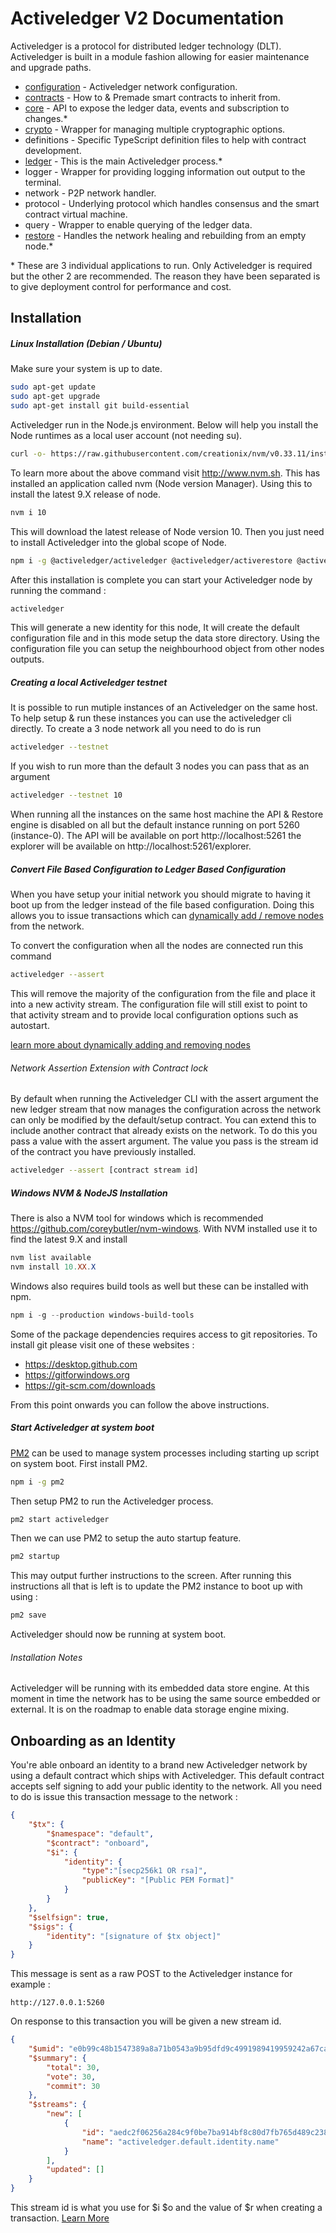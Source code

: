 # Activeledger V2 Documentation

Activeledger is a protocol for distributed ledger technology (DLT). Activeledger is built in a module fashion allowing for easier maintenance and upgrade paths.

* [configuration](configuration.md) - Activeledger network configuration.
* [contracts](./contracts/README.md) - How to & Premade smart contracts to inherit from.
* [core](core.md) - API to expose the ledger data, events and subscription to changes.*
* [crypto](crypto.md) - Wrapper for managing multiple cryptographic options.
* definitions - Specific TypeScript definition files to help with contract development.
* [ledger](ledger.md) - This is the main Activeledger process.*
* logger - Wrapper for providing logging information out output to the terminal.
* network - P2P network handler.
* protocol - Underlying protocol which handles consensus and the smart contract virtual machine.
* query - Wrapper to enable querying of the ledger data.
* [restore](restore.md) - Handles the network healing and rebuilding from an empty node.*

\* These are 3 individual applications to run. Only Activeledger is required but the other 2 are recommended. The reason they have been separated is to give deployment control for performance and cost.

## Installation

##### Linux Installation (Debian / Ubuntu)

Make sure your system is up to date.

```bash
sudo apt-get update
sudo apt-get upgrade
sudo apt-get install git build-essential
```

Activeledger run in the Node.js environment. Below will help you install the Node runtimes as a local user account (not needing su).

````bash
curl -o- https://raw.githubusercontent.com/creationix/nvm/v0.33.11/install.sh | bash
````

To learn more about the above command visit http://www.nvm.sh. This has installed an application called nvm (Node version Manager). Using this to install the latest 9.X release of node.

````bash
nvm i 10
````

This will download the latest release of Node version 10. Then you just need to install Activeledger into the global scope of Node.

```bash
npm i -g @activeledger/activeledger @activeledger/activerestore @activeledger/activecore
```

After this installation is complete you can start your Activeledger node by running the command :

```bash
activeledger
```

This will generate a new identity for this node, It will create the default configuration file and in this mode setup the data store directory. Using the configuration file you can setup the neighbourhood object from other nodes outputs.

##### Creating a local Activeledger testnet

It is possible to run mutiple instances of an Activeledger on the same host. To help setup & run these instances you can use the activeledger cli directly. To create a 3 node network all you need to do is run

```bash
activeledger --testnet
```

If you wish to run more than the default 3 nodes you can pass that as an argument

```bash
activeledger --testnet 10
```

When running all the instances on the same host machine the API & Restore engine is disabled on all but the default instance running on port 5260 (instance-0). The API will be available on port http://localhost:5261 the explorer will be available on http://localhost:5261/explorer. 

##### Convert File Based Configuration to Ledger Based Configuration

When you have setup your initial network you should migrate to having it boot up from the ledger instead of the file based configuration. Doing this allows you to issue transactions which can [dynamically  add / remove nodes](dynamic-nodes.md) from the network.

To convert the configuration when all the nodes are connected run this command

```bash
activeledger --assert
```

This will remove the majority of the configuration from the file and place it into a new activity stream. The configuration file will still exist to point to that activity stream and to provide local configuration options such as autostart.

[learn more about dynamically adding and removing nodes](dynamic-nodes.md)

###### Network Assertion Extension with Contract lock

By default when running the Activeledger CLI with the assert argument the new ledger stream that now manages the configuration across the network can only be modified by the default/setup contract. You can extend this to include another contract that already exists on the network. To do this you pass a value with the assert argument. The value you pass is the stream id of the contract you have previously installed.

```bash
activeledger --assert [contract stream id]
```

##### Windows NVM & NodeJS Installation

There is also a NVM tool for windows which is recommended https://github.com/coreybutler/nvm-windows.  With NVM installed use it to find the latest 9.X and install

````powershell
nvm list available
nvm install 10.XX.X
````

Windows also requires build tools as well but these can be installed with npm.

```powershell
npm i -g --production windows-build-tools
```

Some of the package dependencies requires access to git repositories. To install git please visit one of these websites :

- https://desktop.github.com
- https://gitforwindows.org
- https://git-scm.com/downloads

From this point onwards you can follow the above instructions.

##### Start Activeledger at system boot

[PM2](http://pm2.keymetrics.io/) can be used to manage system processes including starting up script on system boot. First install PM2.

```bash
npm i -g pm2
```

Then setup PM2 to run the Activeledger process.

````bash
pm2 start activeledger
````

Then we can use PM2 to setup the auto startup feature.

````bash
pm2 startup
````

This may output further instructions to the screen. After running this instructions all that is left is to update the PM2 instance to boot up with using :

````bash
pm2 save
````

Activeledger should now be running at system boot.

###### Installation Notes

Activeledger will be running with its embedded data store engine. At this moment in time the network has to be using the same source embedded or external. It is on the roadmap to enable data storage engine mixing.

## Onboarding as an Identity

You're able onboard an identity to a brand new Activeledger network by using a default contract which ships with Activeledger. This default contract accepts self signing to add your public identity to the network. All you need to do is issue this transaction message to the network :

```json
{
    "$tx": {
        "$namespace": "default",
        "$contract": "onboard",
        "$i": {
            "identity": {
            	"type":"[secp256k1 OR rsa]",
                "publicKey": "[Public PEM Format]"
            }
        }
    },
    "$selfsign": true,
    "$sigs": {
        "identity": "[signature of $tx object]"
    }
}
```

This message is sent as a raw POST to the Activeledger instance for example :

```
http://127.0.0.1:5260
```

On response to this transaction you will be given a new stream id. 

```json
{
    "$umid": "e0b99c48b1547389a8a71b0543a9b95dfd9c4991989419959242a67ca5e4d356",
    "$summary": {
        "total": 30,
        "vote": 30,
        "commit": 30
    },
    "$streams": {
        "new": [
            {
                "id": "aedc2f06256a284c9f0be7ba914bf8c80d7fb765d489c2387be1b1d674776180",
                "name": "activeledger.default.identity.name"
            }
        ],
        "updated": []
    }
}
```

This stream id is what you use for \$i \$o and the value of \$r when creating a transaction. [Learn More](./transactions.md)